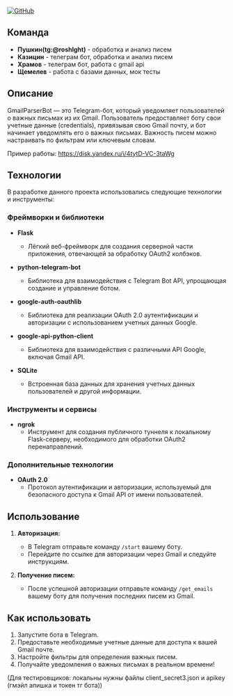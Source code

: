 [![GitHub](https://img.shields.io/badge/GitHub-Repo-blue)](ссылка)

## Команда

- **Пушкин(tg:@roshlght)** - обработка и анализ писем
- **Казицин** - телеграм бот, обработка и анализ писем
- **Храмов** - телеграм бот, работа с gmail api
- **Щемелев** - работа с базами данных, мок тесты

## Описание

GmailParserBot — это Telegram-бот, который уведомляет пользователей о важных письмах из их Gmail. Пользователь предоставляет боту свои учетные данные (credentials), привязывая свою Gmail почту, и бот начинает уведомлять его о важных письмах. Важность писем можно настраивать по фильтрам или ключевым словам.

Пример работы: https://disk.yandex.ru/i/4tytD-VC-3taWg

## Технологии

В разработке данного проекта использовались следующие технологии и инструменты:

### Фреймворки и библиотеки
- **Flask**
  - Лёгкий веб-фреймворк для создания серверной части приложения, отвечающей за обработку OAuth2 колбэков.

- **python-telegram-bot**
  - Библиотека для взаимодействия с Telegram Bot API, упрощающая создание и управление ботом.

- **google-auth-oauthlib**
  - Библиотека для реализации OAuth 2.0 аутентификации и авторизации с использованием учетных данных Google.

- **google-api-python-client**
  - Библиотека для взаимодействия с различными API Google, включая Gmail API.

- **SQLite**
  - Встроенная база данных для хранения учетных данных пользователей и другой информации.

### Инструменты и сервисы
- **ngrok**
  - Инструмент для создания публичного туннеля к локальному Flask-серверу, необходимого для обработки OAuth2 перенаправлений.

### Дополнительные технологии
- **OAuth 2.0**
  - Протокол аутентификации и авторизации, используемый для безопасного доступа к Gmail API от имени пользователей.

## Использование

1. **Авторизация:**
    - В Telegram отправьте команду `/start` вашему боту.
    - Перейдите по ссылке для авторизации через Gmail и следуйте инструкциям.

2. **Получение писем:**
    - После успешной авторизации отправьте команду `/get_emails` вашему боту для получения последних писем из Gmail.
   
## Как использовать

1. Запустите бота в Telegram.
2. Предоставьте необходимые учетные данные для доступа к вашей Gmail почте.
3. Настройте фильтры для определения важных писем.
4. Получайте уведомления о важных письмах в реальном времени!

(Для тестировщиков: локальны нужны файлы client_secret3.json и apikey (гмэйл апишка и токен тг бота))
